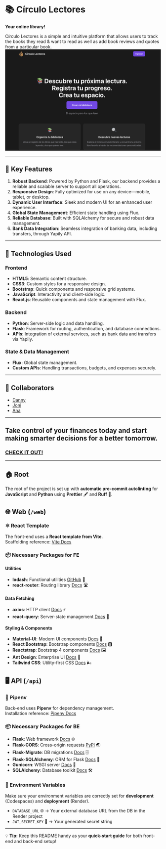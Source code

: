 # 📚 Círculo Lectores
**Your online library!**  

Círculo Lectores is a simple and intuitive platform that allows users to track the books they read & want to read as well as add book reviews and quotes from a particular book.
![Homepage](web/src/assets/homepage.png "Screenshot of the homepage")

---

## 🌟 Key Features  

1. **Robust Backend**: Powered by Python and Flask, our backend provides a reliable and scalable server to support all operations.  
2. **Responsive Design**: Fully optimized for use on any device—mobile, tablet, or desktop.  
3. **Dynamic User Interface**: Sleek and modern UI for an enhanced user experience.  
4. **Global State Management**: Efficient state handling using Flux.  
5. **Reliable Database**: Built with SQLAlchemy for secure and robust data management.  
6. **Bank Data Integration**: Seamless integration of banking data, including transfers, through Yapily API.  

---

## 🚀 Technologies Used  

### **Frontend**  
- **HTML5**: Semantic content structure.  
- **CSS3**: Custom styles for a responsive design.  
- **Bootstrap**: Quick components and responsive grid systems.  
- **JavaScript**: Interactivity and client-side logic.  
- **React.js**: Reusable components and state management with Flux.  

### **Backend**  
- **Python**: Server-side logic and data handling.  
- **Flask**: Framework for routing, authentication, and database connections.  
- **APIs**: Integration of external services, such as bank data and transfers via Yapily.  

### **State & Data Management**  
- **Flux**: Global state management.  
- **Custom APIs**: Handling transactions, budgets, and expenses securely.  

---

## 🤝 Collaborators

- [Danny](https://github.com/danny-username)  
- [Joni](https://github.com/joni-username)  
- [Ana](https://github.com/ana-username)

---
**Take control of your finances today and start making smarter decisions for a better tomorrow.**
---
### [CHECK IT OUT!](https://sample-service-name-utxx.onrender.com)







---

## 🏠 Root

The root of the project is set up with **automatic pre-commit autolinting** for **JavaScript** and **Python** using **Prettier** 🖋️ and **Ruff** 🐍.  

## 🌐 Web (`/web`)

### ⚛️ React Template

The front-end uses a **React template from Vite**.  
Scaffolding reference: [Vite Docs](https://vite.dev/guide/#scaffolding-your-first-vite-project)  

### 📦 Necessary Packages for FE

#### Utilities

- **lodash**: Functional utilities [GitHub](https://github.com/lodash/lodash?tab=readme-ov-file#installation) 🔧
- **react-router**: Routing library [Docs](https://reactrouter.com/start/library/installation) 🛣️

#### Data Fetching

- **axios**: HTTP client [Docs](https://axios-http.com/docs/intro) ⚡
- **react-query**: Server-state management [Docs](https://tanstack.com/query/latest/docs/framework/react/installation) 📡

#### Styling & Components

- **Material-UI**: Modern UI components [Docs](https://mui.com/material-ui/getting-started/installation) 🎨
- **React Bootstrap**: Bootstrap components [Docs](https://react-bootstrap.netlify.app/docs/getting-started/introduction) 🅱️
- **Reactstrap**: Bootstrap 4 components [Docs](https://reactstrap.github.io/?path=/docs/home-installation--page#getting-started) 🖼️
- **Ant Design**: Enterprise UI [Docs](https://ant.design/docs/react/use-with-vite) 🏢
- **Tailwind CSS**: Utility-first CSS [Docs](https://tailwindcss.com/docs/installation/using-vite) 🌬️

## 🖥️ API (`/api`)

### 🐍 Pipenv

Back-end uses **Pipenv** for dependency management.  
Installation reference: [Pipenv Docs](https://pipenv.pypa.io/en/latest/installation.html#preferred-installation-of-pipenv)  

### 📦 Necessary Packages for BE

- **Flask**: Web framework [Docs](https://flask.palletsprojects.com/en/stable/installation/) 🌐
- **Flask-CORS**: Cross-origin requests [PyPI](https://pypi.org/project/Flask-Cors/) 🌏
- **Flask-Migrate**: DB migrations [Docs](https://flask-migrate.readthedocs.io/en/latest/#installation) 🗄️
- **Flask-SQLAlchemy**: ORM for Flask [Docs](https://flask-sqlalchemy.readthedocs.io/en/stable/quickstart/#installation) 🐘
- **Gunicorn**: WSGI server [Docs](https://gunicorn.org/) 🚀
- **SQLAlchemy**: Database toolkit [Docs](https://docs.sqlalchemy.org/en/20/intro.html#installation) 🛠️

### 🔑 Environment Variables

Make sure your environment variables are correctly set for **development** (Codespaces) and **deployment** (Render).  

- `DATABASE_URL` 🌐 → Your external database URL from the DB in the Render project 
- `JWT_SECRET_KEY` 🔑 → Your generated secret string  

---

💡 **Tip:** Keep this README handy as your **quick-start guide** for both front-end and back-end setup!  
